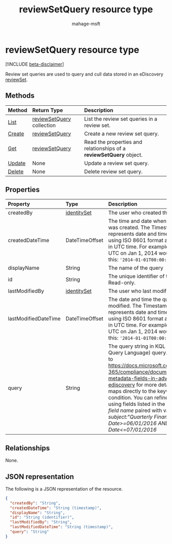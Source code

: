 ﻿---
title: "reviewSetQuery resource type"
description: "Review set queries are used to query and cull data stored in an eDiscovery reviewSet"
localization_priority: Normal
author: "mahage-msft"
ms.prod: "compliance"
doc_type: "resourcePageType"
---

# reviewSetQuery resource type

[!INCLUDE [beta-disclaimer](../../includes/beta-disclaimer.md)]

Review set queries are used to query and cull data stored in an eDiscovery [reviewSet](reviewset.md).

## Methods

| Method                                    | Return Type                                    | Description                                                           |
| :---------------------------------------- | :--------------------------------------------- | :-------------------------------------------------------------------- |
| [List](../api/reviewsetquery-list.md)     | [reviewSetQuery](reviewsetquery.md) collection | List the review set queries in a review set.                          |
| [Create](../api/reviewsetquery-post.md)   | [reviewSetQuery](reviewsetquery.md)            | Create a new review set query.                                        |
| [Get](../api/reviewsetquery-get.md)       | [reviewSetQuery](reviewsetquery.md)            | Read the properties and relationships of a **reviewSetQuery** object. |
| [Update](../api/reviewsetquery-update.md) | None                                           | Update a review set query.                                            |
| [Delete](../api/reviewsetquery-delete.md) | None                                           | Delete review set query.                                              |

## Properties

| Property             | Type                                            | Description                                                                                                                                                                                                                                                                                                                                                                                                                           |
| :------------------- | :---------------------------------------------- | :------------------------------------------------------------------------------------------------------------------------------------------------------------------------------------------------------------------------------------------------------------------------------------------------------------------------------------------------------------------------------------------------------------------------------------ |
| createdBy            | [identitySet](/graph/api/resources/identityset) | The user who created the query.                                                                                                                                                                                                                                                                                                                                                                                                       |
| createdDateTime      | DateTimeOffset                                  | The time and date when the query was created. The Timestamp type represents date and time information using ISO 8601 format and is always in UTC time. For example, midnight UTC on Jan 1, 2014 would look like this: `'2014-01-01T00:00:00Z'`                                                                                                                                                                                        |
| displayName          | String                                          | The name of the query                                                                                                                                                                                                                                                                                                                                                                                                                 |
| id                   | String                                          | The unique identifier of the query. Read-only.                                                                                                                                                                                                                                                                                                                                                                                        |
| lastModifiedBy       | [identitySet](/graph/api/resources/identityset) | The user who last modified the query.                                                                                                                                                                                                                                                                                                                                                                                                 |
| lastModifiedDateTime | DateTimeOffset                                  | The date and time the query was last modified. The Timestamp type represents date and time information using ISO 8601 format and is always in UTC time. For example, midnight UTC on Jan 1, 2014 would look like this: `'2014-01-01T00:00:00Z'`                                                                                                                                                                                       |
| query                | String                                          | The query string in KQL (Keyword Query Language) query. Please refer to https://docs.microsoft.com/microsoft-365/compliance/document-metadata-fields-in-advanced-ediscovery for more details.  This field maps directly to the keywords condition.  You can refine searches by using fields listed in the *searchable field name* paired with values, e.g. *subject:"Quarterly Financials" AND Date>=06/01/2016 AND Date<=07/01/2016* |

## Relationships

None.

## JSON representation

The following is a JSON representation of the resource.

<!-- {
  "blockType": "resource",
  "optionalProperties": [

  ],
  "@odata.type": "microsoft.graph.reviewSetQuery",
  "baseType": "",
  "keyProperty": "id"
}-->

```json
{
  "createdBy": "String",
  "createdDateTime": "String (timestamp)",
  "displayName": "String",
  "id": "String (identifier)",
  "lastModifiedBy": "String",
  "lastModifiedDateTime": "String (timestamp)",
  "query": "String"
}
```

<!-- uuid: 16cd6b66-4b1a-43a1-adaf-3a886856ed98
2019-02-04 14:57:30 UTC -->

<!-- {
  "type": "#page.annotation",
  "description": "reviewSetQuery resource",
  "keywords": "",
  "section": "documentation",
  "tocPath": ""
}-->
